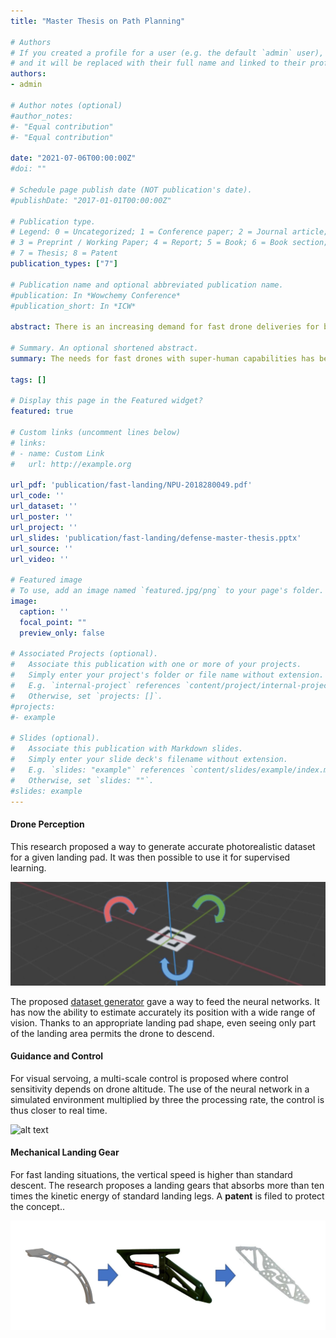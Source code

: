 ```yaml
---
title: "Master Thesis on Path Planning"

# Authors
# If you created a profile for a user (e.g. the default `admin` user), write the username (folder name) here 
# and it will be replaced with their full name and linked to their profile.
authors:
- admin

# Author notes (optional)
#author_notes:
#- "Equal contribution"
#- "Equal contribution"

date: "2021-07-06T00:00:00Z"
#doi: ""

# Schedule page publish date (NOT publication's date).
#publishDate: "2017-01-01T00:00:00Z"

# Publication type.
# Legend: 0 = Uncategorized; 1 = Conference paper; 2 = Journal article;
# 3 = Preprint / Working Paper; 4 = Report; 5 = Book; 6 = Book section;
# 7 = Thesis; 8 = Patent
publication_types: ["7"]

# Publication name and optional abbreviated publication name.
#publication: In *Wowchemy Conference*
#publication_short: In *ICW*

abstract: There is an increasing demand for fast drone deliveries for both consumer’s necessities and medical emergencies. All aircraft are subject to landing difficulties because of near-ground aerodynamic effects and complications with moving from air to land. In addition, for improving delivery, there have been many developments within space research aiming to reduce global cost. Reusable rockets are regarded as the future of space travel, however, numerous accidents have been observed during landing, making these rockets an unreliable resource for experimentation. The standard approach for both drone delivery and reusable rockets requires speed reduction before landing, as explained by the lack of precision of the embedded sensors combined with the fragility of the chassis. The landing shock thus needs to be attenuated to deform irremediably the frame structure. Therefore there is a need for improvement of landing approach for more reliability. The main research contents of this Master thesis cover different areas forthe development of a newly designed electric thrust vectored rocket that aims to incorporate a fast landing approach using this new benchmark system.

# Summary. An optional shortened abstract.
summary: The needs for fast drones with super-human capabilities has been applied for landing approach. 

tags: []

# Display this page in the Featured widget?
featured: true

# Custom links (uncomment lines below)
# links:
# - name: Custom Link
#   url: http://example.org

url_pdf: 'publication/fast-landing/NPU-2018280049.pdf'
url_code: ''
url_dataset: ''
url_poster: ''
url_project: ''
url_slides: 'publication/fast-landing/defense-master-thesis.pptx'
url_source: ''
url_video: ''

# Featured image
# To use, add an image named `featured.jpg/png` to your page's folder. 
image:
  caption: ''
  focal_point: ""
  preview_only: false

# Associated Projects (optional).
#   Associate this publication with one or more of your projects.
#   Simply enter your project's folder or file name without extension.
#   E.g. `internal-project` references `content/project/internal-project/index.md`.
#   Otherwise, set `projects: []`.
#projects:
#- example

# Slides (optional).
#   Associate this publication with Markdown slides.
#   Simply enter your slide deck's filename without extension.
#   E.g. `slides: "example"` references `content/slides/example/index.md`.
#   Otherwise, set `slides: ""`.
#slides: example
---
```


#### Drone Perception

This research proposed a way to generate accurate photorealistic dataset for a given landing pad. It was then possible to use it for supervised learning.

![alt text](camera-vision.jpg "Environment Landing Pad Generator")

The proposed [dataset generator](https://github.com/jumellet/landing-pad-dataset-generator) gave a way to feed the neural networks. It has now the ability to estimate accurately its position with a wide range of vision. Thanks to an appropriate landing pad shape, even seeing only part of the landing area permits the drone to descend.

#### Guidance and Control

For visual servoing, a multi-scale control is proposed where control sensitivity depends on drone altitude. The use of the neural network in a simulated environment multiplied by three the processing rate, the control is thus closer to real time. 

![alt text](drone-land.gif "Fast Landing Working Algorithm Demo")

#### Mechanical Landing Gear

For fast landing situations, the vertical speed is higher than standard descent. The research proposes a landing gears that absorbs more than ten times the kinetic energy of standard landing legs. A
**patent** is filed to protect the concept..

![alt text](landing-gear.jpg "Landing Gear Concept Evolution")
